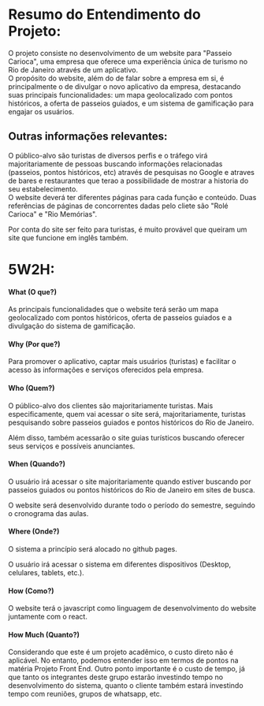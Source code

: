 # Resumo do Entendimento do Projeto:  
O projeto consiste no desenvolvimento de um website para "Passeio Carioca", uma empresa que oferece uma experiência única de turismo no Rio de Janeiro através de um aplicativo.  
O propósito do website, além do de falar sobre a empresa em si, é principalmente o de divulgar o novo aplicativo da empresa, destacando suas principais funcionalidades: um mapa geolocalizado com pontos históricos, a oferta de passeios guiados, e um sistema de gamificação para engajar os usuários. 

## Outras informações relevantes:  
O público-alvo são turistas de diversos perfis e o tráfego virá majoritariamente de pessoas buscando informações relacionadas (passeios, pontos históricos, etc) através de pesquisas no Google e atraves de bares e restaurantes que terao a possibilidade de mostrar a historia do seu estabelecimento.  
O website deverá ter diferentes páginas para cada função e conteúdo. Duas referências de páginas de concorrentes dadas pelo cliete são "Rolé Carioca" e "Rio Memórias".  

Por conta do site ser feito para turistas, é muito provável que queiram um site que funcione em inglês também.  


# 5W2H:  

#### What (O que?)
As principais funcionalidades que o website terá serão um mapa geolocalizado com pontos históricos, oferta de passeios guiados e a divulgação do sistema de gamificação.   

#### Why (Por que?)
Para promover o aplicativo, captar mais usuários (turistas) e facilitar o acesso às informações e serviços oferecidos pela empresa.  

#### Who (Quem?)
O público-alvo dos clientes são majoritariamente turistas. Mais especificamente, quem vai acessar o site será, majoritariamente, turistas pesquisando sobre passeios guiados e pontos históricos do Rio de Janeiro.  

Além disso, também acessarão o site guias turísticos buscando oferecer seus serviços e possíveis anunciantes.

#### When (Quando?)
O usuário irá acessar o site majoritariamente quando estiver buscando por passeios guiados ou pontos históricos do Rio de Janeiro em sites de busca.  

O website será desenvolvido durante todo o período do semestre, seguindo o cronograma das aulas.

#### Where (Onde?)
O sistema a princípio será alocado no github pages.  

O usuário irá acessar o sistema em diferentes dispositivos (Desktop, celulares, tablets, etc.).  

#### How (Como?)
O website terá o javascript como linguagem de desenvolvimento do website juntamente com o react.  

#### How Much (Quanto?)
Considerando que este é um projeto acadêmico, o custo direto não é aplicável. No entanto, podemos entender isso em termos de pontos na matéria Projeto Front End. Outro ponto importante é o custo de tempo, já que tanto os integrantes deste grupo estarão investindo tempo no desenvolvimento do sistema, quanto o cliente também estará investindo tempo com reuniões, grupos de whatsapp, etc.
